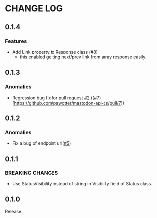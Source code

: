 # CHANGE LOG

## 0.1.4
### Features

* Add Link property to Response class ([#8](https://github.com/pawotter/mastodon-api-cs/pull/8))
  * this enabled getting next/prev link from array response easily.

## 0.1.3
### Anomalies

* Regression bug fix for pull request [#2](https://github.com/pawotter/mastodon-api-cs/pull/2) ((#7)[https://github.com/pawotter/mastodon-api-cs/pull/7])

## 0.1.2
### Anomalies

* Fix a bug of endpoint url([#5](https://github.com/pawotter/mastodon-api-cs/pull/5))

## 0.1.1
### BREAKING CHANGES

* Use StatusVisibility instead of string in Visibility field of Status class.

## 0.1.0

Release.

